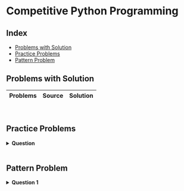 # Competitive Python Programming

## Index

- [Problems with Solution](#problems-with-solution)
- [Practice Problems](#practice-problems)
- [Pattern Problem](#pattern-problem)

## Problems with Solution
| Problems | Source | Solution|
|-----------|--------|---------|


<br>

## Practice Problems

<details>
<summary>  <b>Question</b>  </Summary>

</details>

<br>

## Pattern Problem

<details>
<summary>  <b>Question 1</b>  </Summary>
WAP to print the following pattern. User enters rows and columns. User enter <code> row </code> = 6 and <code> column </code> = 8. <a href = ./pattern_problem_question1.py>[ Solution ]</a>
<pre>
********
*      *
*      *
*      *
*      *
********
</pre>
</details>
